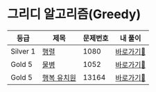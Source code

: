 # 그리디 알고리즘(Greedy)

| 등급     | 제목                                      | 문제번호 | 내 풀이                                                                                       |
|----------|-----------------------------------------|----------|----------------------------------------------------------------------------------------------|
| Silver 1 | [행렬](https://www.acmicpc.net/problem/1080)      | 1080     | [바로가기💨](https://github.com/linma21/Algorithm/tree/main/%EC%9C%A0%ED%98%95%EB%B3%84%20%EB%B6%84%EB%A5%98/Greedy/problems/1080)  |
| Gold 5  | [물병](https://www.acmicpc.net/problem/1052)    | 1052     | [바로가기💨](https://github.com/linma21/Algorithm/tree/main/%EC%9C%A0%ED%98%95%EB%B3%84%20%EB%B6%84%EB%A5%98/Greedy/problems/1052)  |
| Gold 5   | [행복 유치원](https://www.acmicpc.net/problem/13164) | 13164    | [바로가기💨](https://github.com/linma21/Algorithm/tree/main/%EC%9C%A0%ED%98%95%EB%B3%84%20%EB%B6%84%EB%A5%98/Greedy/problems/13164) |

